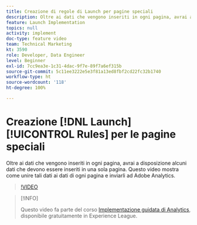 ```yaml
---
title: Creazione di regole di Launch per pagine speciali
description: Oltre ai dati che vengono inseriti in ogni pagina, avrai a disposizione alcuni dati che devono essere inseriti in una sola pagina. Questo video mostra come unire tali dati ai dati di ogni pagina e inviarli ad Adobe Analytics.
feature: Launch Implementation
topics: null
activity: implement
doc-type: feature video
team: Technical Marketing
kt: 3590
role: Developer, Data Engineer
level: Beginner
exl-id: 7cc9ea3e-1c31-4dac-9f7e-89f7a6ef315b
source-git-commit: 5c11ee3222e5e3f81a13ed8fbf2cd22fc32b1740
workflow-type: ht
source-wordcount: '118'
ht-degree: 100%

---
```


# Creazione [!DNL Launch] [!UICONTROL Rules] per le pagine speciali

Oltre ai dati che vengono inseriti in ogni pagina, avrai a disposizione alcuni dati che devono essere inseriti in una sola pagina. Questo video mostra come unire tali dati ai dati di ogni pagina e inviarli ad Adobe Analytics.

>[!VIDEO](https://video.tv.adobe.com/v/28770/?quality=12)

>[!INFO]
>
> Questo video fa parte del corso [Implementazione guidata di Analytics](https://experienceleague.adobe.com/?recommended=Analytics-D-1-2019.1), disponibile gratuitamente in Experience League.